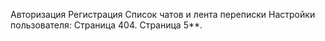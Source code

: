 Авторизация
Регистрация
Список чатов и лента переписки 
Настройки пользователя:
Страница 404.
Страница 5**.
